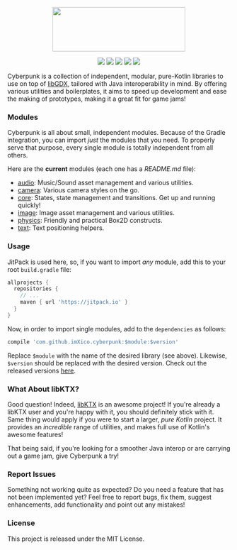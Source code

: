 <p align="center">
  <img width="300" height="100" src="https://cdn.rawgit.com/ImXico/Cyberpunk/1458bf76/logo.svg">  
</p>
<p align="center">
  <a href="https://travis-ci.org/ImXico/Cyberpunk"><img src="https://travis-ci.org/ImXico/Cyberpunk.svg?branch=master"></a>
  <a href="http://libgdx.badlogicgames.com/"><img src="https://img.shields.io/badge/libgdx-1.9.8-red.svg"></a>
  <a href="https://kotlinlang.org/"><img src="https://img.shields.io/badge/kotlin-1.2.21-orange.svg"></a>
  <a href="https://jitpack.io/#ImXico/Cyberpunk"><img src="https://jitpack.io/v/ImXico/Cyberpunk.svg"></a>
  <a href="https://github.com/ImXico/HandyGDX/blob/master/LICENSE.md"><img src="https://img.shields.io/badge/license-MIT-blue.svg"></a>
</p>

Cyberpunk is a collection of independent, modular, pure-Kotlin libraries to use on top of [libGDX](http://libgdx.badlogicgames.com/), tailored with Java interoperability in mind. By offering various utilities and boilerplates, it aims to speed up development and ease the making of prototypes, making it a great fit for game jams!

### Modules

Cyberpunk is all about small, independent modules. Because of the Gradle integration, you can import *just* the modules that you need. To properly serve that purpose, every single module is totally independent from all others.

Here are the **current** modules (each one has a *README.md* file):

- [audio](https://github.com/ImXico/Cyberpunk/tree/master/audio): Music/Sound asset management and various utilities.
- [camera](https://github.com/ImXico/Cyberpunk/tree/master/camera): Various camera styles on the go.
- [core](https://github.com/ImXico/Cyberpunk/tree/master/core): States, state management and transitions. Get up and running quickly!
- [image](https://github.com/ImXico/Cyberpunk/tree/master/image): Image asset management and various utilities.
- [physics](https://github.com/ImXico/Cyberpunk/tree/master/physics): Friendly and practical Box2D constructs.
- [text](https://github.com/ImXico/Cyberpunk/tree/master/text): Text positioning helpers.

### Usage

JitPack is used here, so, if you want to import *any* module, add this to your root `build.gradle` file:

```Groovy
allprojects {
  repositories {
    // ...
    maven { url 'https://jitpack.io' }
  }
}
```

Now, in order to import single modules, add to the `dependencies` as follows:

```Groovy
compile 'com.github.imXico.cyberpunk:$module:$version'
```

Replace `$module` with the name of the desired library (see above). Likewise, `$version` should be replaced with the desired version. Check out the released versions [here](https://github.com/ImXico/Cyberpunk/releases).

### What About libKTX?

Good question! Indeed, [libKTX](https://github.com/libktx/ktx) is an awesome project! If you're already a libKTX user and you're happy with it, you should definitely stick with it. Same thing would apply if you were to start a larger, *pure Kotlin* project. It provides an *incredible* range of utilities, and makes full use of Kotlin's awesome features!

That being said, if you're looking for a smoother Java interop or are carrying out a game jam, give Cyberpunk a try!

### Report Issues

Something not working quite as expected? Do you need a feature that has not been implemented yet? Feel free to report bugs, fix them, suggest enhancements, add functionality and point out any mistakes!

### License

This project is released under the MIT License.
